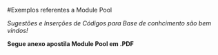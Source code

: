 #Exemplos referentes a Module Pool

_Sugestões e Inserções de Códigos para Base de conhcimento são bem vindos!_



**Segue anexo apostila Module Pool em .PDF**